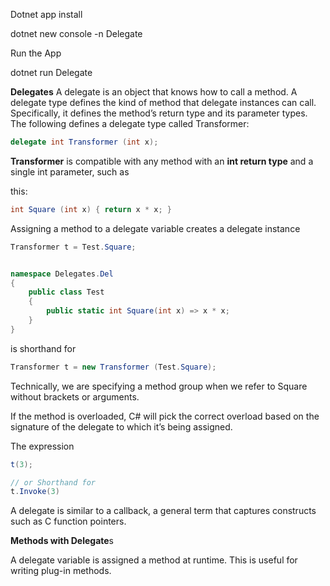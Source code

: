 Dotnet app install

dotnet new console -n  Delegate

Run the App

dotnet run Delegate

**Delegates**
A delegate is an object that knows how to call a method.
A delegate type defines the kind of method that delegate instances can call. Specifically, it defines the method’s return type and its parameter types. The following defines a delegate type called Transformer:

```csharp
delegate int Transformer (int x);
```

**Transformer** is compatible with any method with an **int return type** and a single int parameter, such as

this:

```csharp
int Square (int x) { return x * x; }
```

Assigning a method to a delegate variable creates a delegate instance

```csharp
Transformer t = Test.Square;


namespace Delegates.Del
{
    public class Test
    {
        public static int Square(int x) => x * x;
    }
}
```

is shorthand for

```csharp
Transformer t = new Transformer (Test.Square);
```

Technically, we are specifying a method group when we refer to Square without brackets or arguments.

If the method is overloaded, C# will pick the correct overload based on the signature of the delegate to which it’s being assigned.

The expression

```csharp
t(3);

// or Shorthand for
t.Invoke(3)
```

A delegate is similar to a callback, a general term that captures constructs such as C function pointers.

**Methods with Delegate**s

A delegate variable is assigned a method at runtime. This is useful for writing plug-in methods.
